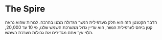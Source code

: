 # The Spire

הדבר הקטנטן הזה הוא חלק מערפילית הנשר הגדולה ממנו בהרבה. למרות שהוא נראה קטן
ביחס לערפילית הנשר, הוא עדיין גדול ממערכת השמש שלנו, פי 10 עד 20,000, תלוי איך
אתם מגדירים את גבולות מערכת השמש.

